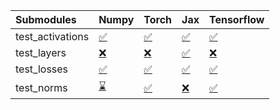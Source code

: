 | Submodules       | Numpy                                                                                                                           | Torch                                                                                                                           | Jax                                                                                                                             | Tensorflow                                                                                                                      |
|:-----------------|:--------------------------------------------------------------------------------------------------------------------------------|:--------------------------------------------------------------------------------------------------------------------------------|:--------------------------------------------------------------------------------------------------------------------------------|:--------------------------------------------------------------------------------------------------------------------------------|
| test_activations | <a href="https://github.com/unifyai/ivy/runs/7994195855?check_suite_focus=true" rel="noopener noreferrer" target="_blank">✅</a> | <a href="https://github.com/unifyai/ivy/runs/7994196491?check_suite_focus=true" rel="noopener noreferrer" target="_blank">✅</a> | <a href="https://github.com/unifyai/ivy/runs/7994197271?check_suite_focus=true" rel="noopener noreferrer" target="_blank">✅</a> | <a href="https://github.com/unifyai/ivy/runs/7994197914?check_suite_focus=true" rel="noopener noreferrer" target="_blank">✅</a> |
| test_layers      | <a href="https://github.com/unifyai/ivy/runs/7994196000?check_suite_focus=true" rel="noopener noreferrer" target="_blank">❌</a> | <a href="https://github.com/unifyai/ivy/runs/7994196675?check_suite_focus=true" rel="noopener noreferrer" target="_blank">❌</a> | <a href="https://github.com/unifyai/ivy/runs/7994197467?check_suite_focus=true" rel="noopener noreferrer" target="_blank">✅</a> | <a href="https://github.com/unifyai/ivy/runs/7994198146?check_suite_focus=true" rel="noopener noreferrer" target="_blank">❌</a> |
| test_losses      | <a href="https://github.com/unifyai/ivy/runs/7994196169?check_suite_focus=true" rel="noopener noreferrer" target="_blank">✅</a> | <a href="https://github.com/unifyai/ivy/runs/7994196855?check_suite_focus=true" rel="noopener noreferrer" target="_blank">✅</a> | <a href="https://github.com/unifyai/ivy/runs/7994197626?check_suite_focus=true" rel="noopener noreferrer" target="_blank">✅</a> | <a href="https://github.com/unifyai/ivy/runs/7994198300?check_suite_focus=true" rel="noopener noreferrer" target="_blank">✅</a> |
| test_norms       | <a href="https://github.com/unifyai/ivy/runs/7994196325?check_suite_focus=true" rel="noopener noreferrer" target="_blank">⌛</a> | <a href="https://github.com/unifyai/ivy/runs/7994197052?check_suite_focus=true" rel="noopener noreferrer" target="_blank">✅</a> | <a href="https://github.com/unifyai/ivy/runs/7994197786?check_suite_focus=true" rel="noopener noreferrer" target="_blank">❌</a> | <a href="https://github.com/unifyai/ivy/runs/7994198463?check_suite_focus=true" rel="noopener noreferrer" target="_blank">✅</a> |